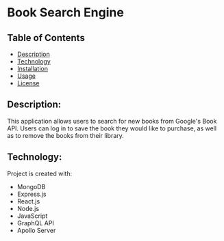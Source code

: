 # Book Search Engine

## Table of Contents

- [Description](#description)
- [Technology](#Technology)
- [Installation](#installation)
- [Usage](#usage)
- [License](#license)

## Description:

This application allows users to search for new books from Google's Book API. Users can log in to save the book they would like to purchase, as well as to remove the books from their library.

## Technology:

Project is created with:

- MongoDB
- Express.js
- React.js
- Node.js
- JavaScript
- GraphQL API
- Apollo Server
